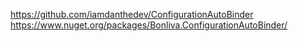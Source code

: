 https://github.com/iamdanthedev/ConfigurationAutoBinder
https://www.nuget.org/packages/Bonliva.ConfigurationAutoBinder/
